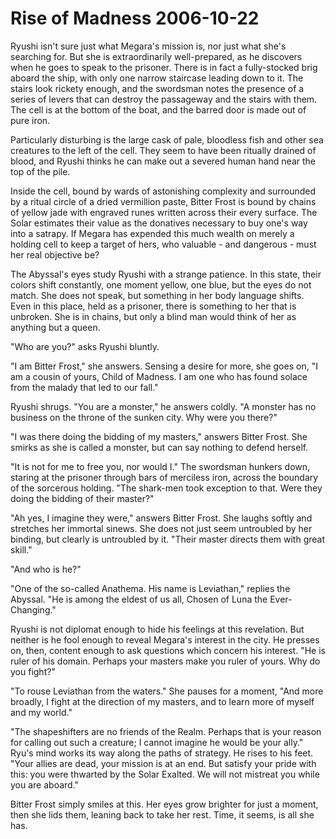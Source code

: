 <!-- TITLE: Rise of Madness 2006-10-22 -->
<!-- SUBTITLE: A game log for Rise of Madness -->

# Rise of Madness 2006-10-22

Ryushi isn't sure just what Megara's mission is, nor just what she's searching for. But she is extraordinarily well-prepared, as he discovers when he goes to speak to the prisoner. There is in fact a fully-stocked brig aboard the ship, with only one narrow staircase leading down to it. The stairs look rickety enough, and the swordsman notes the presence of a series of levers that can destroy the passageway and the stairs with them. The cell is at the bottom of the boat, and the barred door is made out of pure iron.

Particularly disturbing is the large cask of pale, bloodless fish and other sea creatures to the left of the cell. They seem to have been ritually drained of blood, and Ryushi thinks he can make out a severed human hand near the top of the pile.

Inside the cell, bound by wards of astonishing complexity and surrounded by a ritual circle of a dried vermillion paste, Bitter Frost is bound by chains of yellow jade with engraved runes written across their every surface. The Solar estimates their value as the donatives necessary to buy one's way into a satrapy. If Megara has expended this much wealth on merely a holding cell to keep a target of hers, who valuable - and dangerous - must her real objective be?

The Abyssal's eyes study Ryushi with a strange patience. In this state, their colors shift constantly, one moment yellow, one blue, but the eyes do not match. She does not speak, but something in her body language shifts. Even in this place, held as a prisoner, there is something to her that is unbroken. She is in chains, but only a blind man would think of her as anything but a queen.

"Who are you?" asks Ryushi bluntly.

"I am Bitter Frost," she answers. Sensing a desire for more, she goes on, "I am a cousin of yours, Child of Madness. I am one who has found solace from the malady that led to our fall."

Ryushi shrugs. "You are a monster," he answers coldly. "A monster has no business on the throne of the sunken city. Why were you there?"

"I was there doing the bidding of my masters," answers Bitter Frost. She smirks as she is called a monster, but can say nothing to defend herself.

"It is not for me to free you, nor would I." The swordsman hunkers down, staring at the prisoner through bars of merciless iron, across the boundary of the sorcerous holding. "The shark-men took exception to that. Were they doing the bidding of their master?"

"Ah yes, I imagine they were," answers Bitter Frost. She laughs softly and stretches her immortal sinews. She does not just seem untroubled by her binding, but clearly is untroubled by it. "Their master directs them with great skill."

"And who is he?"

"One of the so-called Anathema. His name is Leviathan," replies the Abyssal. "He is among the eldest of us all, Chosen of Luna the Ever-Changing."

Ryushi is not diplomat enough to hide his feelings at this revelation. But neither is he fool enough to reveal Megara's interest in the city. He presses on, then, content enough to ask questions which concern his interest. "He is ruler of his domain. Perhaps your masters make you ruler of yours. Why do you fight?"

"To rouse Leviathan from the waters." She pauses for a moment, "And more broadly, I fight at the direction of my masters, and to learn more of myself and my world."

"The shapeshifters are no friends of the Realm. Perhaps that is your reason for calling out such a creature; I cannot imagine he would be your ally." Ryu's mind works its way along the paths of strategy. He rises to his feet. "Your allies are dead, your mission is at an end. But satisfy your pride with this: you were thwarted by the Solar Exalted. We will not mistreat you while you are aboard."

Bitter Frost simply smiles at this. Her eyes grow brighter for just a moment, then she lids them, leaning back to take her rest. Time, it seems, is all she has.